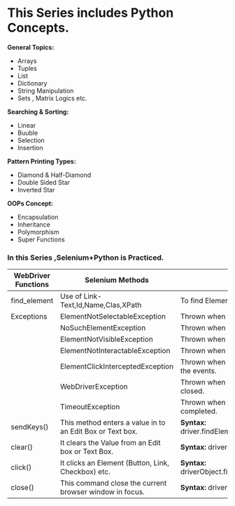 # This Series includes Python Concepts.
**General Topics:** 
 - Arrays
 - Tuples 
 - List
 - Dictionary
 - String Manipulation
 - Sets , Matrix Logics etc.

**Searching & Sorting:**
 - Linear
 - Buuble 
 - Selection
 - Insertion

 **Pattern Printing Types:**
 - Diamond & Half-Diamond
 - Double Sided Star
 - Inverted Star

 **OOPs Concept:**
 - Encapsulation
 - Inheritance
 - Polymorphism
 - Super Functions
 
### In this Series ,Selenium+Python is Practiced.

 | **WebDriver Functions**  | **Selenium Methods** | **Usage**
 |--------------|----------------|--------------|
 | find_element | Use of Link-Text,Id,Name,Clas,XPath | To find Elements from HTML DOM 
 | Exceptions   | ElementNotSelectableException       | Thrown when trying to select an unselectable element.
 |              | NoSuchElementException              | Thrown when element couldn't be found
 |              | ElementNotVisibleException          | Thrown when existing element in DOM has a feature set as hidden     
 |              | ElementNotInteractableException     | Thrown when element is presented in DOM impossible to interact it.
 |              | ElementClickInterceptedException    | Thrown when element cant be completed as the element receiving the events.
 |              | WebDriverException                  | Thrown when WebDriver is performing action right after browser is closed.
 |              | TimeoutException                    | Thrown when there is not enough time for a command to be completed.
 | sendKeys()   | This method enters a value in to an Edit Box or Text box. | **Syntax:** driver.findElement(By.elementLocator(“value”)).sendkeys(“value”); 
 | clear()      | It clears the Value from an Edit box or Text Box.         | **Syntax:** driverObject.findElement(By.locatorname(“value”)).clear();
 | click()      | It clicks an Element (Button, Link, Checkbox) etc.        | **Syntax:** driverObject.findElement(By.ElementLocator(“LocatorValue”)).click();
 | close()      | This command close the current browser window in focus.   | **Syntax:** driver.close();
 


